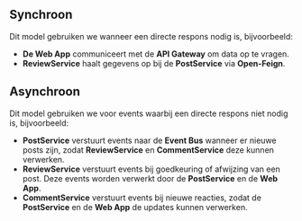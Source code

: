 ## Synchroon
Dit model gebruiken we wanneer een directe respons nodig is, bijvoorbeeld:

- **De Web App** communiceert met de **API Gateway** om data op te vragen.
- **ReviewService** haalt gegevens op bij de **PostService** via **Open-Feign**.

## Asynchroon
Dit model gebruiken we voor events waarbij een directe respons niet nodig is, bijvoorbeeld:

- **PostService** verstuurt events naar de **Event Bus** wanneer er nieuwe posts zijn, zodat **ReviewService** en **CommentService** deze kunnen verwerken.
- **ReviewService** verstuurt events bij goedkeuring of afwijzing van een post. Deze events worden verwerkt door de **PostService** en de **Web App**.
- **CommentService** verstuurt events bij nieuwe reacties, zodat de **PostService** en de **Web App** de updates kunnen verwerken.
